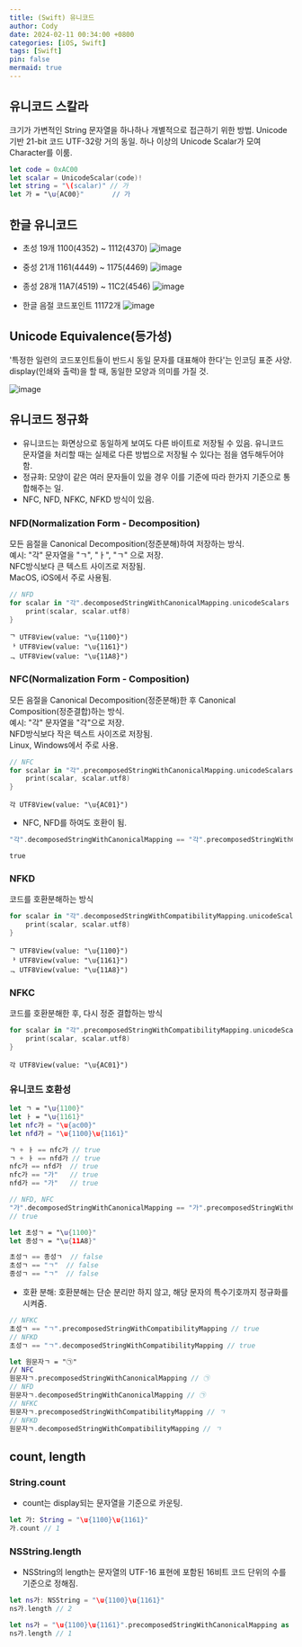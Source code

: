 ```yaml
---
title: (Swift) 유니코드
author: Cody
date: 2024-02-11 00:34:00 +0800
categories: [iOS, Swift]
tags: [Swift]
pin: false
mermaid: true
---
```


## 유니코드 스칼라
크기가 가변적인 String 문자열을 하나하나 개별적으로 접근하기 위한 방법.
Unicode기반 21-bit 코드
UTF-32랑 거의 동일.
하나 이상의 Unicode Scalar가 모여 Character를 이룸.
```swift
let code = 0xAC00
let scalar = UnicodeScalar(code)!
let string = "\(scalar)" // 가
let 가 = "\u{AC00}"       // 가
```

## 한글 유니코드
- 초성 19개 1100(4352) ~ 1112(4370)
![image](https://github.com/swiftycody/swiftycody.github.io/assets/9062513/e86f3a33-3d0c-4c1e-8e0d-c11472737bf1)

- 중성 21개 1161(4449) ~ 1175(4469)
![image](https://github.com/swiftycody/swiftycody.github.io/assets/9062513/77d27942-5c7a-4c56-ba6d-57afae93e042)

- 종성 28개 11A7(4519) ~ 11C2(4546)
![image](https://github.com/swiftycody/swiftycody.github.io/assets/9062513/d517af35-495a-49fc-b9b0-773e18a8fac1)

- 한글 음절 코드포인트 11172개
![image](https://github.com/swiftycody/swiftycody.github.io/assets/9062513/335c697d-2ae9-4dbd-9c3b-7f2d098189c7)

## Unicode Equivalence(등가성)
'특정한 일련의 코드포인트들이 반드시 동일 문자를 대표해야 한다'는 인코딩 표준 사양.  
display(인쇄와 출력)을 할 때, 동일한 모양과 의미를 가질 것.

![image](https://github.com/swiftycody/swiftycody.github.io/assets/9062513/0dd2986c-8870-494f-bbc5-b6481e00c03d)


## 유니코드 정규화
- 유니코드는 화면상으로 동일하게 보여도 다른 바이트로 저장될 수 있음. 유니코드 문자열을 처리할 때는 실제로 다른 방법으로 저장될 수 있다는 점을 염두해두어야 함.
- 정규화: 모양이 같은 여러 문자들이 있을 경우 이를 기준에 따라 한가지 기준으로 통합해주는 일.
- NFC, NFD, NFKC, NFKD 방식이 있음.
  

### NFD(Normalization Form - Decomposition)
모든 음절을 Canonical Decomposition(정준분해)하여 저장하는 방식.  
예시: "각" 문자열을 "ㄱ", "ㅏ", "ㄱ" 으로 저장.  
NFC방식보다 큰 텍스트 사이즈로 저장됨.  
MacOS, iOS에서 주로 사용됨.
```swift
// NFD
for scalar in "각".decomposedStringWithCanonicalMapping.unicodeScalars {
    print(scalar, scalar.utf8)
}
```
```
ᄀ UTF8View(value: "\u{1100}")
ᅡ UTF8View(value: "\u{1161}")
ᆨ UTF8View(value: "\u{11A8}")
```

### NFC(Normalization Form - Composition)
모든 음절을 Canonical Decomposition(정준분해)한 후 Canonical Composition(정준결합)하는 방식.  
예시: "각" 문자열을 "각"으로 저장.  
NFD방식보다 작은 텍스트 사이즈로 저장됨.   
Linux, Windows에서 주로 사용.
```swift
// NFC
for scalar in "각".precomposedStringWithCanonicalMapping.unicodeScalars {
    print(scalar, scalar.utf8)
}
```
```
각 UTF8View(value: "\u{AC01}")
```

- NFC, NFD를 하여도 호환이 됨.
```swift
"각".decomposedStringWithCanonicalMapping == "각".precomposedStringWithCanonicalMapping
```
```
true
```

### NFKD
코드를 호환분해하는 방식
```swift
for scalar in "각".decomposedStringWithCompatibilityMapping.unicodeScalars {
    print(scalar, scalar.utf8)
}
```
```
ᄀ UTF8View(value: "\u{1100}")
ᅡ UTF8View(value: "\u{1161}")
ᆨ UTF8View(value: "\u{11A8}")
```

### NFKC
코드를 호환분해한 후, 다시 정준 결합하는 방식
```swift
for scalar in "각".precomposedStringWithCompatibilityMapping.unicodeScalars {
    print(scalar, scalar.utf8)
}
```
```
각 UTF8View(value: "\u{AC01}")
```


### 유니코드 호환성
```swift
let ㄱ = "\u{1100}"
let ㅏ = "\u{1161}"
let nfc가 = "\u{ac00}"
let nfd가 = "\u{1100}\u{1161}"

ㄱ + ㅏ == nfc가 // true
ㄱ + ㅏ == nfd가 // true
nfc가 == nfd가  // true
nfc가 == "가"   // true
nfd가 == "가"   // true
```

```swift
// NFD, NFC
"가".decomposedStringWithCanonicalMapping == "가".precomposedStringWithCanonicalMapping
// true
```

```swift
let 초성ㄱ = "\u{1100}"
let 종성ㄱ = "\u{11A8}"

초성ㄱ == 종성ㄱ  // false
초성ㄱ == "ㄱ"  // false
종성ㄱ == "ㄱ"  // false
```

- 호환 분해: 호환분해는 단순 분리만 하지 않고, 해당 문자의 특수기호까지 정규화를 시켜줌.
```swift
// NFKC
초성ㄱ == "ㄱ".precomposedStringWithCompatibilityMapping // true
// NFKD
초성ㄱ == "ㄱ".decomposedStringWithCompatibilityMapping // true
```
```swift
let 원문자ㄱ = "㉠"
// NFC
원문자ㄱ.precomposedStringWithCanonicalMapping // ㉠
// NFD
원문자ㄱ.decomposedStringWithCanonicalMapping // ㉠
// NFKC
원문자ㄱ.precomposedStringWithCompatibilityMapping // ㄱ
// NFKD
원문자ㄱ.decomposedStringWithCompatibilityMapping // ㄱ
```

## count, length
### String.count
- count는 display되는 문자열을 기준으로 카운팅.
```swift
let 가: String = "\u{1100}\u{1161}"
가.count // 1
```
### NSString.length
- NSString의 length는 문자열의 UTF-16 표현에 포함된 16비트 코드 단위의 수를 기준으로 정해짐.
```swift
let ns가: NSString = "\u{1100}\u{1161}"
ns가.length // 2
```
```swift
let ns가 = "\u{1100}\u{1161}".precomposedStringWithCanonicalMapping as NSString
ns가.length // 1
```